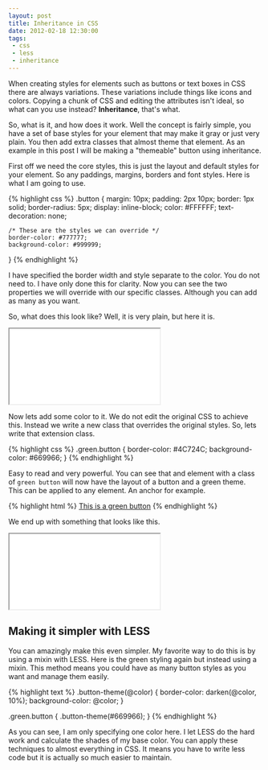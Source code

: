 ```yaml
---
layout: post
title: Inheritance in CSS
date: 2012-02-18 12:30:00
tags:
 - css
 - less
 - inheritance
---
```


When creating styles for elements such as buttons or text boxes in CSS there are always variations. These variations include things like icons and colors. Copying a chunk of CSS and editing the attributes isn't ideal, so what can you use instead? **Inheritance**, that's what.

So, what is it, and how does it work. Well the concept is fairly simple, you have a set of base styles for your element that may make it gray or just very plain. You then add extra classes that almost theme that element. As an example in this post I will be making a "themeable" button using inheritance.

First off we need the core styles, this is just the layout and default styles for your element. So any paddings, margins, borders and font styles. Here is what I am going to use.

{% highlight css %}
.button {
	margin: 10px;
	padding: 2px 10px;
	border: 1px solid;
	border-radius: 5px;
	display: inline-block;
	color: #FFFFFF;
	text-decoration: none;
	
	/* These are the styles we can override */
	border-color: #777777;
	background-color: #999999;
}
{% endhighlight %}

I have specified the border width and style separate to the color. You do not need to. I have only done this for clarity. Now you can see the two properties we will override with our specific classes. Although you can add as many as you want.

So, what does this look like? Well, it is very plain, but here it is.

<iframe class='example' src='/examples/inheritance/plain.html'>.</iframe>

Now lets add some color to it. We do not edit the original CSS to achieve this. Instead we write a new class that overrides the original styles. So, lets write that extension class.

{% highlight css %}
.green.button {
	border-color: #4C724C;
	background-color: #669966;
}
{% endhighlight %}

Easy to read and very powerful. You can see that and element with a class of `green button` will now have the layout of a button and a green theme. This can be applied to any element. An anchor for example.

{% highlight html %}
<a href='#' class='green button'>This is a green button</a>
{% endhighlight %}

We end up with something that looks like this.

<iframe class='example' src='/examples/inheritance/green.html'>.</iframe>

## Making it simpler with LESS

You can amazingly make this even simpler. My favorite way to do this is by using a mixin with LESS. Here is the green styling again but instead using a mixin. This method means you could have as many button styles as you want and manage them easily.

{% highlight text %}
.button-theme(@color) {
	border-color: darken(@color, 10%);
	background-color: @color;
}

.green.button {
	.button-theme(#669966);
}
{% endhighlight %}

As you can see, I am only specifying one color here. I let LESS do the hard work and calculate the shades of my base color. You can apply these techniques to almost everything in CSS. It means you have to write less code but it is actually so much easier to maintain.